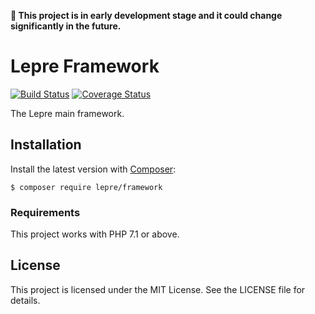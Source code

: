 **🚧 This project is in early development stage and it could change significantly in the future.**

# Lepre Framework

[![Build Status](https://travis-ci.org/leprephp/framework.svg?branch=master)](https://travis-ci.org/leprephp/framework)
[![Coverage Status](https://coveralls.io/repos/github/leprephp/framework/badge.svg?branch=master)](https://coveralls.io/github/leprephp/framework?branch=master)

The Lepre main framework.

## Installation

Install the latest version with [Composer][composer]:

```
$ composer require lepre/framework
```

### Requirements

This project works with PHP 7.1 or above.

## License

This project is licensed under the MIT License. See the LICENSE file for details.

[composer]: https://getcomposer.org/
